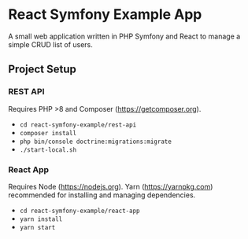 # React Symfony Example App

A small web application written in PHP Symfony and React to manage a simple CRUD list of users.

## Project Setup

### REST API

Requires PHP >8 and Composer (https://getcomposer.org).

- `cd react-symfony-example/rest-api`
- `composer install`
- `php bin/console doctrine:migrations:migrate`
- `./start-local.sh`

### React App

Requires Node (https://nodejs.org). Yarn (https://yarnpkg.com) recommended for installing and managing dependencies.

- `cd react-symfony-example/react-app`
- `yarn install`
- `yarn start`

